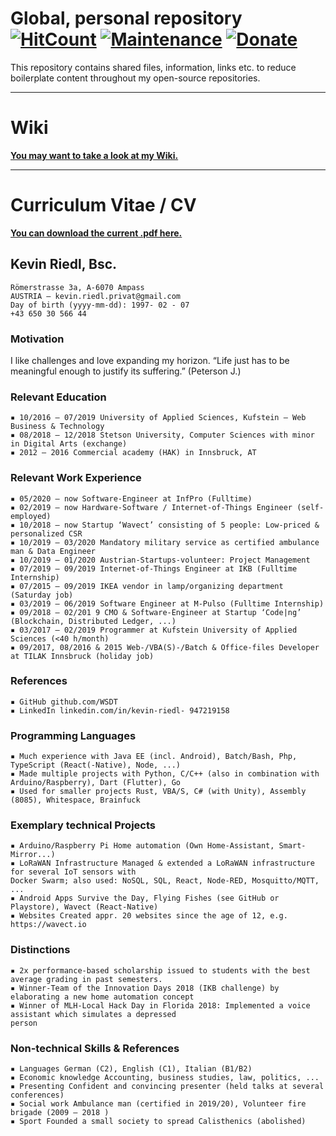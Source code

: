 # Global, personal repository [![HitCount](http://hits.dwyl.com/wsdt/Global.svg)](http://hits.dwyl.com/wsdt/Global) [![Maintenance](https://img.shields.io/badge/Maintained%3F-yes-green.svg)](https://bitbucket.org/lbesson/ansi-colors) [![Donate](https://img.shields.io/badge/Donate-Pay%20me%20a%20coffee-3cf)](https://github.com/wsdt/Global/wiki/Donation)
This repository contains shared files, information, links etc. to reduce boilerplate content throughout my open-source repositories.
***
# Wiki
[**You may want to take a look at my Wiki.**](https://github.com/wsdt/Global/wiki)
***

# Curriculum Vitae / CV
[**You can download the current .pdf here.**](https://github.com/wsdt/Global/blob/master/CV_EN_concise.pdf)

## Kevin Riedl, Bsc.

```
Römerstrasse 3a, A-6070 Ampass
AUSTRIA – kevin.riedl.privat@gmail.com
Day of birth (yyyy-mm-dd): 1997- 02 - 07
+43 650 30 566 44
```
### Motivation

I like challenges and love expanding my horizon. “Life just has to be meaningful enough to justify its suffering.”
(Peterson J.)

### Relevant Education

```
▪ 10/2016 – 07/2019 University of Applied Sciences, Kufstein – Web Business & Technology
▪ 08/2018 – 12/2018 Stetson University, Computer Sciences with minor in Digital Arts (exchange)
▪ 2012 – 2016 Commercial academy (HAK) in Innsbruck, AT
```
### Relevant Work Experience

```
▪ 05/2020 – now Software-Engineer at InfPro (Fulltime)
▪ 02/2019 – now Hardware-Software / Internet-of-Things Engineer (self-employed)
▪ 10/2018 – now Startup ‘Wavect’ consisting of 5 people: Low-priced & personalized CSR
▪ 10/2019 – 03/2020 Mandatory military service as certified ambulance man & Data Engineer
▪ 10/2019 – 01/2020 Austrian-Startups-volunteer: Project Management
▪ 07/2019 – 09/2019 Internet-of-Things Engineer at IKB (Fulltime Internship)
▪ 07/2015 – 09/2019 IKEA vendor in lamp/organizing department (Saturday job)
▪ 03/2019 – 06/2019 Software Engineer at M-Pulso (Fulltime Internship)
▪ 09/2018 – 02/201 9 CMO & Software-Engineer at Startup ‘Code|ng’ (Blockchain, Distributed Ledger, ...)
▪ 03/2017 – 02/2019 Programmer at Kufstein University of Applied Sciences (<40 h/month)
▪ 09/2017, 08/2016 & 2015 Web-/VBA(S)-/Batch & Office-files Developer at TILAK Innsbruck (holiday job)
```
### References

```
▪ GitHub github.com/WSDT
▪ LinkedIn linkedin.com/in/kevin-riedl- 947219158
```
### Programming Languages

```
▪ Much experience with Java EE (incl. Android), Batch/Bash, Php, TypeScript (React(-Native), Node, ...)
▪ Made multiple projects with Python, C/C++ (also in combination with Arduino/Raspberry), Dart (Flutter), Go
▪ Used for smaller projects Rust, VBA/S, C# (with Unity), Assembly (8085), Whitespace, Brainfuck
```
### Exemplary technical Projects

```
▪ Arduino/Raspberry Pi Home automation (Own Home-Assistant, Smart-Mirror...)
▪ LoRaWAN Infrastructure Managed & extended a LoRaWAN infrastructure for several IoT sensors with
Docker Swarm; also used: NoSQL, SQL, React, Node-RED, Mosquitto/MQTT, ...
▪ Android Apps Survive the Day, Flying Fishes (see GitHub or Playstore), Wavect (React-Native)
▪ Websites Created appr. 20 websites since the age of 12, e.g. https://wavect.io
```
### Distinctions

```
▪ 2x performance-based scholarship issued to students with the best average grading in past semesters.
▪ Winner-Team of the Innovation Days 2018 (IKB challenge) by elaborating a new home automation concept
▪ Winner of MLH-Local Hack Day in Florida 2018: Implemented a voice assistant which simulates a depressed
person
```
### Non-technical Skills & References

```
▪ Languages German (C2), English (C1), Italian (B1/B2)
▪ Economic knowledge Accounting, business studies, law, politics, ...
▪ Presenting Confident and convincing presenter (held talks at several conferences)
▪ Social work Ambulance man (certified in 2019/20), Volunteer fire brigade (2009 – 2018 )
▪ Sport Founded a small society to spread Calisthenics (abolished)
```

